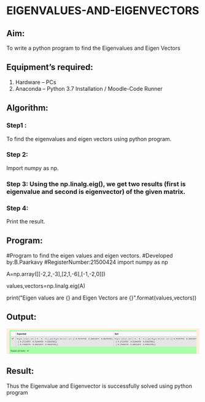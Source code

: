 # EIGENVALUES-AND-EIGENVECTORS
## Aim:
To write a python program to find the Eigenvalues and Eigen Vectors
## Equipment’s required:
1. 	Hardware – PCs
2. 	Anaconda – Python 3.7 Installation / Moodle-Code Runner
## Algorithm:
### Step1 :
To find the eigenvalues and eigen vectors using python program. 
### Step 2: 
Import numpy as np.
### Step 3: Using the np.linalg.eig(),  we get two results (first is eigenvalue and second is eigenvector) of the given matrix.
### Step 4: 
Print the result.

## Program:
#Program to find the eigen values and eigen vectors.
#Developed by:B.Paarkavy
#RegisterNumber:21500424
import numpy as np

A=np.array([[-2,2,-3],[2,1,-6],[-1,-2,0]])

values,vectors=np.linalg.eig(A)

print("Eigen values are {} and Eigen Vectors are {}".format(values,vectors))

## Output:
![output](./Values.png)
## Result:
Thus the Eigenvalue and Eigenvector is successfully solved using python program
